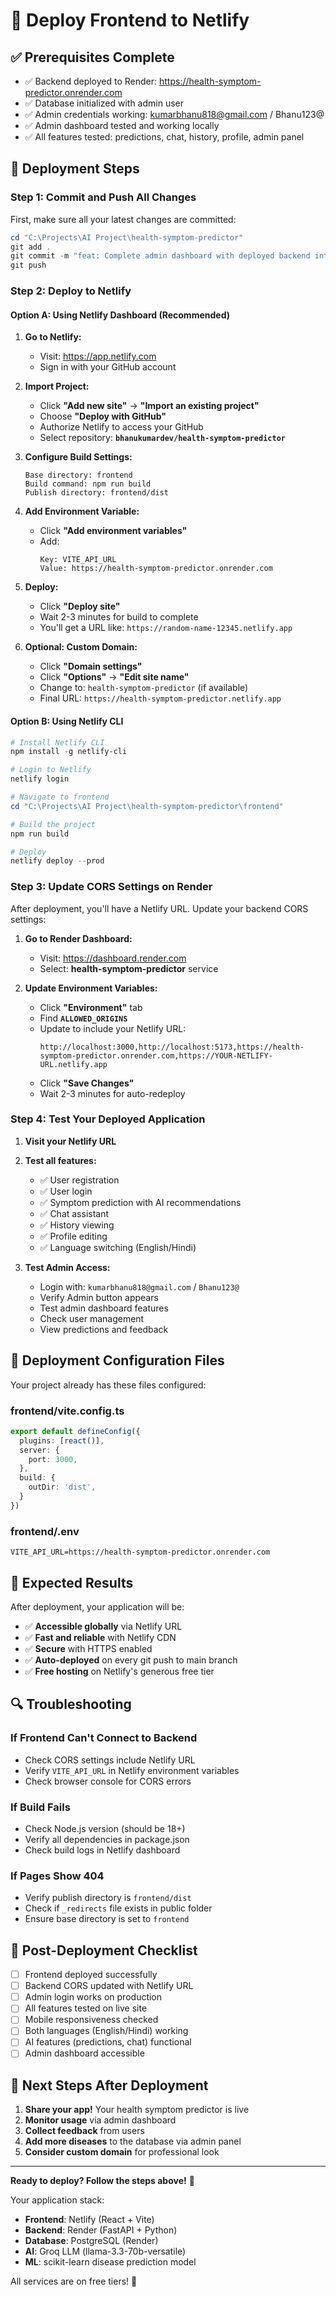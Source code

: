 # 🚀 Deploy Frontend to Netlify

## ✅ Prerequisites Complete
- ✅ Backend deployed to Render: https://health-symptom-predictor.onrender.com
- ✅ Database initialized with admin user
- ✅ Admin credentials working: kumarbhanu818@gmail.com / Bhanu123@
- ✅ Admin dashboard tested and working locally
- ✅ All features tested: predictions, chat, history, profile, admin panel

## 🎯 Deployment Steps

### Step 1: Commit and Push All Changes

First, make sure all your latest changes are committed:

```powershell
cd "C:\Projects\AI Project\health-symptom-predictor"
git add .
git commit -m "feat: Complete admin dashboard with deployed backend integration"
git push
```

### Step 2: Deploy to Netlify

#### Option A: Using Netlify Dashboard (Recommended)

1. **Go to Netlify:**
   - Visit: https://app.netlify.com
   - Sign in with your GitHub account

2. **Import Project:**
   - Click **"Add new site"** → **"Import an existing project"**
   - Choose **"Deploy with GitHub"**
   - Authorize Netlify to access your GitHub
   - Select repository: **`bhanukumardev/health-symptom-predictor`**

3. **Configure Build Settings:**
   ```
   Base directory: frontend
   Build command: npm run build
   Publish directory: frontend/dist
   ```

4. **Add Environment Variable:**
   - Click **"Add environment variables"**
   - Add:
     ```
     Key: VITE_API_URL
     Value: https://health-symptom-predictor.onrender.com
     ```

5. **Deploy:**
   - Click **"Deploy site"**
   - Wait 2-3 minutes for build to complete
   - You'll get a URL like: `https://random-name-12345.netlify.app`

6. **Optional: Custom Domain:**
   - Click **"Domain settings"**
   - Click **"Options"** → **"Edit site name"**
   - Change to: `health-symptom-predictor` (if available)
   - Final URL: `https://health-symptom-predictor.netlify.app`

#### Option B: Using Netlify CLI

```powershell
# Install Netlify CLI
npm install -g netlify-cli

# Login to Netlify
netlify login

# Navigate to frontend
cd "C:\Projects\AI Project\health-symptom-predictor\frontend"

# Build the project
npm run build

# Deploy
netlify deploy --prod
```

### Step 3: Update CORS Settings on Render

After deployment, you'll have a Netlify URL. Update your backend CORS settings:

1. **Go to Render Dashboard:**
   - Visit: https://dashboard.render.com
   - Select: **health-symptom-predictor** service

2. **Update Environment Variables:**
   - Click **"Environment"** tab
   - Find **`ALLOWED_ORIGINS`**
   - Update to include your Netlify URL:
     ```
     http://localhost:3000,http://localhost:5173,https://health-symptom-predictor.onrender.com,https://YOUR-NETLIFY-URL.netlify.app
     ```
   - Click **"Save Changes"**
   - Wait 2-3 minutes for auto-redeploy

### Step 4: Test Your Deployed Application

1. **Visit your Netlify URL**
2. **Test all features:**
   - ✅ User registration
   - ✅ User login
   - ✅ Symptom prediction with AI recommendations
   - ✅ Chat assistant
   - ✅ History viewing
   - ✅ Profile editing
   - ✅ Language switching (English/Hindi)

3. **Test Admin Access:**
   - Login with: `kumarbhanu818@gmail.com` / `Bhanu123@`
   - Verify Admin button appears
   - Test admin dashboard features
   - Check user management
   - View predictions and feedback

## 📝 Deployment Configuration Files

Your project already has these files configured:

### frontend/vite.config.ts
```typescript
export default defineConfig({
  plugins: [react()],
  server: {
    port: 3000,
  },
  build: {
    outDir: 'dist',
  }
})
```

### frontend/.env
```
VITE_API_URL=https://health-symptom-predictor.onrender.com
```

## 🎯 Expected Results

After deployment, your application will be:
- ✅ **Accessible globally** via Netlify URL
- ✅ **Fast and reliable** with Netlify CDN
- ✅ **Secure** with HTTPS enabled
- ✅ **Auto-deployed** on every git push to main branch
- ✅ **Free hosting** on Netlify's generous free tier

## 🔍 Troubleshooting

### If Frontend Can't Connect to Backend
- Check CORS settings include Netlify URL
- Verify `VITE_API_URL` in Netlify environment variables
- Check browser console for CORS errors

### If Build Fails
- Check Node.js version (should be 18+)
- Verify all dependencies in package.json
- Check build logs in Netlify dashboard

### If Pages Show 404
- Verify publish directory is `frontend/dist`
- Check if `_redirects` file exists in public folder
- Ensure base directory is set to `frontend`

## 🎊 Post-Deployment Checklist

- [ ] Frontend deployed successfully
- [ ] Backend CORS updated with Netlify URL
- [ ] Admin login works on production
- [ ] All features tested on live site
- [ ] Mobile responsiveness checked
- [ ] Both languages (English/Hindi) working
- [ ] AI features (predictions, chat) functional
- [ ] Admin dashboard accessible

## 🚀 Next Steps After Deployment

1. **Share your app!** Your health symptom predictor is live
2. **Monitor usage** via admin dashboard
3. **Collect feedback** from users
4. **Add more diseases** to the database via admin panel
5. **Consider custom domain** for professional look

---

**Ready to deploy? Follow the steps above!** 🎉

Your application stack:
- **Frontend**: Netlify (React + Vite)
- **Backend**: Render (FastAPI + Python)
- **Database**: PostgreSQL (Render)
- **AI**: Groq LLM (llama-3.3-70b-versatile)
- **ML**: scikit-learn disease prediction model

All services are on free tiers! 🎊
